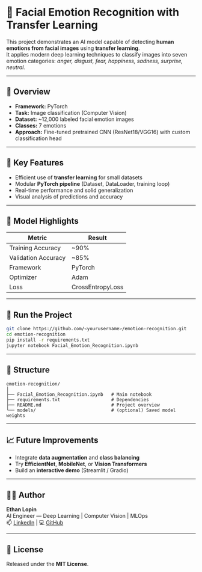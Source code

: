 # 🧠 Facial Emotion Recognition with Transfer Learning

This project demonstrates an AI model capable of detecting **human emotions from facial images** using **transfer learning**.  
It applies modern deep learning techniques to classify images into seven emotion categories: *anger, disgust, fear, happiness, sadness, surprise, neutral.*

---

## 🚀 Overview
- **Framework:** PyTorch
- **Task:** Image classification (Computer Vision)
- **Dataset:** ~12,000 labeled facial emotion images
- **Classes:** 7 emotions
- **Approach:** Fine-tuned pretrained CNN (ResNet18/VGG16) with custom classification head

---

## 🧩 Key Features
- Efficient use of **transfer learning** for small datasets  
- Modular **PyTorch pipeline** (Dataset, DataLoader, training loop)  
- Real-time performance and solid generalization  
- Visual analysis of predictions and accuracy

---

## 🧠 Model Highlights
| Metric | Result |
|---------|--------|
| Training Accuracy | ~90% |
| Validation Accuracy | ~85% |
| Framework | PyTorch |
| Optimizer | Adam |
| Loss | CrossEntropyLoss |

---

## 🧪 Run the Project

```bash
git clone https://github.com/<yourusername>/emotion-recognition.git
cd emotion-recognition
pip install -r requirements.txt
jupyter notebook Facial_Emotion_Recognition.ipynb
```

---

## 📂 Structure

```
emotion-recognition/
│
├── Facial_Emotion_Recognition.ipynb   # Main notebook
├── requirements.txt                   # Dependencies
├── README.md                          # Project overview
└── models/                            # (optional) Saved model weights
```

---

## 📈 Future Improvements
- Integrate **data augmentation** and **class balancing**
- Try **EfficientNet**, **MobileNet**, or **Vision Transformers**
- Build an **interactive demo** (Streamlit / Gradio)

---

## 👨‍💻 Author
**Ethan Lopin**  
AI Engineer — Deep Learning | Computer Vision | MLOps  
📫 [LinkedIn](https://www.linkedin.com/in/ethanlopin) | 💻 [GitHub](https://github.com/elopin)

---

## 🪪 License
Released under the **MIT License**.
